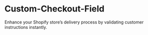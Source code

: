 # Custom-Checkout-Field
Enhance your Shopify store’s delivery process by validating customer instructions instantly.
